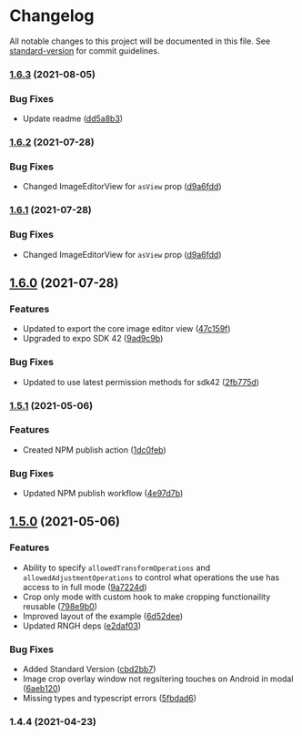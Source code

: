 # Changelog

All notable changes to this project will be documented in this file. See [standard-version](https://github.com/conventional-changelog/standard-version) for commit guidelines.

### [1.6.3](https://github.com/thomas-coldwell/expo-image-editor/compare/v1.6.2...v1.6.3) (2021-08-05)


### Bug Fixes

* Update readme ([dd5a8b3](https://github.com/thomas-coldwell/expo-image-editor/commit/dd5a8b3388c1dfbaf7b904f42e8701a871ecd997))

### [1.6.2](https://github.com/thomas-coldwell/expo-image-editor/compare/v1.6.0...v1.6.2) (2021-07-28)


### Bug Fixes

* Changed ImageEditorView for `asView` prop ([d9a6fdd](https://github.com/thomas-coldwell/expo-image-editor/commit/d9a6fdd600f1cadc98baf4f29d2a56a84d8f15ed))

### [1.6.1](https://github.com/thomas-coldwell/expo-image-editor/compare/v1.6.0...v1.6.1) (2021-07-28)


### Bug Fixes

* Changed ImageEditorView for `asView` prop ([d9a6fdd](https://github.com/thomas-coldwell/expo-image-editor/commit/d9a6fdd600f1cadc98baf4f29d2a56a84d8f15ed))

## [1.6.0](https://github.com/thomas-coldwell/expo-image-editor/compare/v1.5.1...v1.6.0) (2021-07-28)


### Features

* Updated to export the core image editor view ([47c159f](https://github.com/thomas-coldwell/expo-image-editor/commit/47c159fa973da0e4fddbe470b3c911ccd3d59fb8))
* Upgraded to expo SDK 42 ([9ad9c9b](https://github.com/thomas-coldwell/expo-image-editor/commit/9ad9c9b6c0112134cc253b85752e4b9c77134820))


### Bug Fixes

* Updated to use latest permission methods for sdk42 ([2fb775d](https://github.com/thomas-coldwell/expo-image-editor/commit/2fb775dc0ae241c104c8387d6f156ca2ccf482b1))

### [1.5.1](https://github.com/thomas-coldwell/expo-image-editor/compare/v1.5.0...v1.5.1) (2021-05-06)


### Features

* Created NPM publish action ([1dc0feb](https://github.com/thomas-coldwell/expo-image-editor/commit/1dc0febdd4a66d09eef17b2c605a8756d4e3db96))


### Bug Fixes

* Updated NPM publish workflow ([4e97d7b](https://github.com/thomas-coldwell/expo-image-editor/commit/4e97d7b426f7232776798ea2259179396f813eae))

## [1.5.0](https://github.com/thomas-coldwell/expo-image-editor/compare/v1.4.4...v1.5.0) (2021-05-06)


### Features

* Ability to specify `allowedTransformOperations` and `allowedAdjustmentOperations` to control what operations the use has access to in full mode ([9a7224d](https://github.com/thomas-coldwell/expo-image-editor/commit/9a7224d4df3b67fb485532f2cef6212f933e5ad5))
* Crop only mode with custom hook to make cropping functionaility reusable ([798e9b0](https://github.com/thomas-coldwell/expo-image-editor/commit/798e9b02d9ccfce4af216233a5a0db6d26529b10))
* Improved layout of the example ([6d52dee](https://github.com/thomas-coldwell/expo-image-editor/commit/6d52dee99eb4de2e5c922e3aed2b76bd5501b703))
* Updated RNGH deps ([e2daf03](https://github.com/thomas-coldwell/expo-image-editor/commit/e2daf031975bacac51dd7bef4f640e90557123db))


### Bug Fixes

* Added Standard Version ([cbd2bb7](https://github.com/thomas-coldwell/expo-image-editor/commit/cbd2bb7d0bfdc797946f0230545110de3f078afd))
* Image crop overlay window not regsitering touches on Android in modal ([6aeb120](https://github.com/thomas-coldwell/expo-image-editor/commit/6aeb1201923ad00116e3672f8834d6042a4d66be))
* Missing types and typescript errors ([5fbdad6](https://github.com/thomas-coldwell/expo-image-editor/commit/5fbdad6948460e2ddfa988ca73cfa93d77d8d1bf))

### 1.4.4 (2021-04-23)
